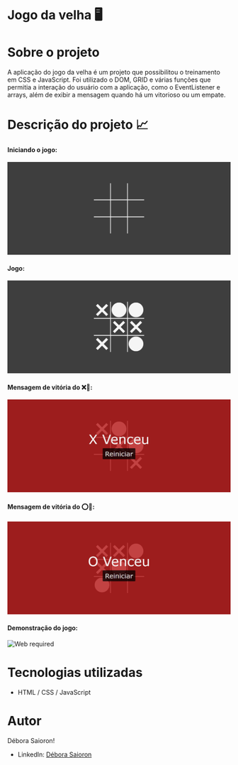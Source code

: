 # Jogo da velha :desktop_computer:

# Sobre o projeto

A aplicação do jogo da velha é um projeto que possibilitou o treinamento em CSS e JavaScript. Foi utilizado o DOM, GRID e várias funções que permitia a interação do usuário com a aplicação, como o EventListener e arrays, além de exibir a mensagem quando há um vitorioso ou um empate.

# Descrição do projeto :chart_with_upwards_trend:

#### Iniciando o jogo:

![Web index](https://github.com/saiorond/jogo-da-velha/blob/main/Imagens/screencapture-jogo-da-velha-ruby-vercel-app-2022-08-13-17_07_24.png)

#### Jogo:

![Web required](https://github.com/saiorond/jogo-da-velha/blob/main/Imagens/screencapture-jogo-da-velha-ruby-vercel-app-2022-08-13-17_07_53.png)

#### Mensagem de vitória do :x::crown::

![Web required](https://github.com/saiorond/jogo-da-velha/blob/main/Imagens/screencapture-jogo-da-velha-ruby-vercel-app-2022-08-13-17_07_35.png)

#### Mensagem de vitória do :o::crown::

![Web required](https://github.com/saiorond/jogo-da-velha/blob/main/Imagens/screencapture-jogo-da-velha-ruby-vercel-app-2022-08-13-17_08_10.png)

#### Demonstração do jogo:

![Web required](https://user-images.githubusercontent.com/98855004/184509773-f7c34d1f-96a6-4a1d-ab97-d1fead27dd15.gif)

# Tecnologias utilizadas

- HTML / CSS / JavaScript

# Autor

Débora Saioron!

- LinkedIn: [Débora Saioron](https://www.linkedin.com/in/deborasaioron/)
